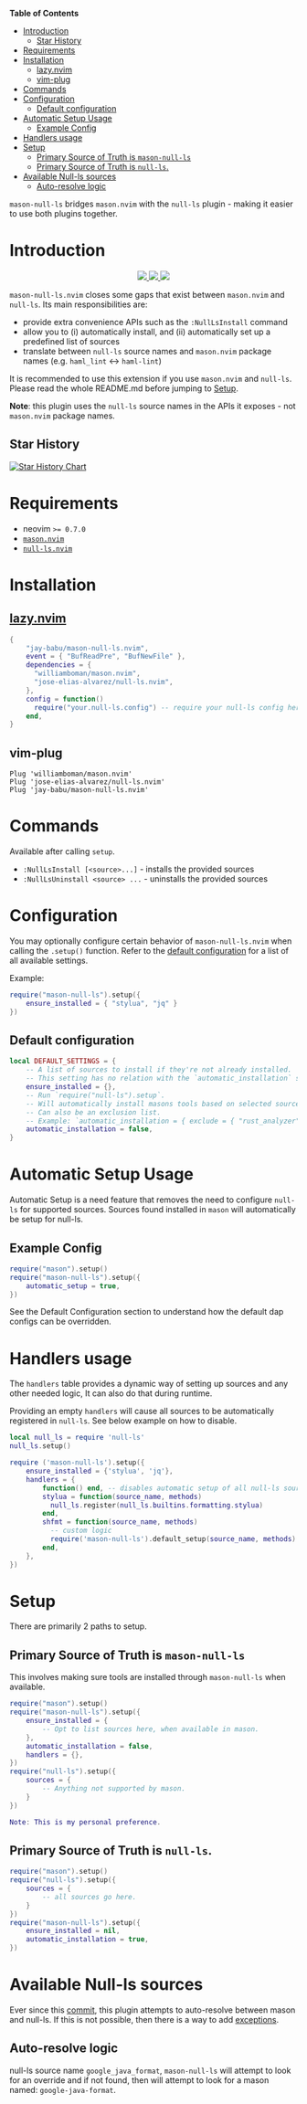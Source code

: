 <!-- START doctoc generated TOC please keep comment here to allow auto update -->
<!-- DON'T EDIT THIS SECTION, INSTEAD RE-RUN doctoc TO UPDATE -->
**Table of Contents**

- [Introduction](#introduction)
  - [Star History](#star-history)
- [Requirements](#requirements)
- [Installation](#installation)
  - [lazy.nvim](#lazynvim)
  - [vim-plug](#vim-plug)
- [Commands](#commands)
- [Configuration](#configuration)
  - [Default configuration](#default-configuration)
- [Automatic Setup Usage](#automatic-setup-usage)
  - [Example Config](#example-config)
- [Handlers usage](#handlers-usage)
- [Setup](#setup)
  - [Primary Source of Truth is `mason-null-ls`](#primary-source-of-truth-is-mason-null-ls)
  - [Primary Source of Truth is `null-ls`.](#primary-source-of-truth-is-null-ls)
- [Available Null-ls sources](#available-null-ls-sources)
  - [Auto-resolve logic](#auto-resolve-logic)

<!-- END doctoc generated TOC please keep comment here to allow auto update -->

`mason-null-ls` bridges `mason.nvim` with the `null-ls` plugin - making it easier to use both plugins together.

# Introduction

<p align="center">
    <a href="https://github.com/jay-babu/mason-null-ls.nvim/pulse">
      <img src="https://img.shields.io/github/last-commit/jay-babu/mason-null-ls.nvim?style=for-the-badge&logo=github&color=7dc4e4&logoColor=D9E0EE&labelColor=302D41"/>
    </a>
    <a href="https://github.com/jay-babu/mason-null-ls.nvim/releases/latest">
      <img src="https://img.shields.io/github/v/release/jay-babu/mason-null-ls.nvim?style=for-the-badge&logo=gitbook&color=8bd5ca&logoColor=D9E0EE&labelColor=302D41"/>
    </a>
    <a href="https://github.com/jay-babu/mason-null-ls.nvim/stargazers">
      <img src="https://img.shields.io/github/stars/jay-babu/mason-null-ls.nvim?style=for-the-badge&logo=apachespark&color=eed49f&logoColor=D9E0EE&labelColor=302D41"/>
    </a>
</p>

`mason-null-ls.nvim` closes some gaps that exist between `mason.nvim` and `null-ls`. Its main responsibilities are:

- provide extra convenience APIs such as the `:NullLsInstall` command
- allow you to (i) automatically install, and (ii) automatically set up a predefined list of sources
- translate between `null-ls` source names and `mason.nvim` package names (e.g. `haml_lint` <-> `haml-lint`)

It is recommended to use this extension if you use `mason.nvim` and `null-ls`.
Please read the whole README.md before jumping to [Setup](#setup).

**Note**: this plugin uses the `null-ls` source names in the APIs it exposes - not `mason.nvim` package names.

## Star History

[![Star History Chart](https://api.star-history.com/svg?repos=jay-babu/mason-null-ls.nvim,jay-babu/mason-nvim-dap.nvim&type=Date)](https://star-history.com/#jay-babu/mason-null-ls.nvim&jay-babu/mason-nvim-dap.nvim&Date)

# Requirements

- neovim `>= 0.7.0`
- [`mason.nvim`](https://github.com/williamboman/mason.nvim)
- [`null-ls.nvim`](https://github.com/jose-elias-alvarez/null-ls.nvim)

# Installation

## [lazy.nvim](https://github.com/folke/lazy.nvim)

```lua
{
    "jay-babu/mason-null-ls.nvim",
    event = { "BufReadPre", "BufNewFile" },
    dependencies = {
      "williamboman/mason.nvim",
      "jose-elias-alvarez/null-ls.nvim",
    },
    config = function()
      require("your.null-ls.config") -- require your null-ls config here (example below)
    end,
}
```

## vim-plug

```vim
Plug 'williamboman/mason.nvim'
Plug 'jose-elias-alvarez/null-ls.nvim'
Plug 'jay-babu/mason-null-ls.nvim'
```

# Commands

Available after calling `setup`.

- `:NullLsInstall [<source>...]` - installs the provided sources
- `:NullLsUninstall <source> ...` - uninstalls the provided sources

# Configuration

You may optionally configure certain behavior of `mason-null-ls.nvim` when calling the `.setup()` function. Refer to
the [default configuration](#default-configuration) for a list of all available settings.

Example:

```lua
require("mason-null-ls").setup({
    ensure_installed = { "stylua", "jq" }
})
```

## Default configuration

```lua
local DEFAULT_SETTINGS = {
    -- A list of sources to install if they're not already installed.
    -- This setting has no relation with the `automatic_installation` setting.
    ensure_installed = {},
    -- Run `require("null-ls").setup`.
    -- Will automatically install masons tools based on selected sources in `null-ls`.
    -- Can also be an exclusion list.
    -- Example: `automatic_installation = { exclude = { "rust_analyzer", "solargraph" } }`
    automatic_installation = false,
}
```

# Automatic Setup Usage

Automatic Setup is a need feature that removes the need to configure `null-ls` for supported sources.
Sources found installed in `mason` will automatically be setup for null-ls.

## Example Config

```lua
require("mason").setup()
require("mason-null-ls").setup({
    automatic_setup = true,
})
```

See the Default Configuration section to understand how the default dap configs can be overridden.

# Handlers usage

The `handlers` table provides a dynamic way of setting up sources and any other needed logic, It can also do that during runtime.

Providing an empty `handlers` will cause all sources to be automatically registered in `null-ls`. See below example on how to disable.

```lua
local null_ls = require 'null-ls'
null_ls.setup()

require ('mason-null-ls').setup({
    ensure_installed = {'stylua', 'jq'},
    handlers = {
        function() end, -- disables automatic setup of all null-ls sources
        stylua = function(source_name, methods)
          null_ls.register(null_ls.builtins.formatting.stylua)
        end,
        shfmt = function(source_name, methods)
          -- custom logic
          require('mason-null-ls').default_setup(source_name, methods) -- to maintain default behavior
        end,
    },
})
```

# Setup

There are primarily 2 paths to setup.

## Primary Source of Truth is `mason-null-ls`

This involves making sure tools are installed through `mason-null-ls` when available.

```lua
require("mason").setup()
require("mason-null-ls").setup({
    ensure_installed = {
        -- Opt to list sources here, when available in mason.
    },
    automatic_installation = false,
    handlers = {},
})
require("null-ls").setup({
    sources = {
        -- Anything not supported by mason.
    }
})

Note: This is my personal preference.
```

## Primary Source of Truth is `null-ls`.

```lua
require("mason").setup()
require("null-ls").setup({
    sources = {
        -- all sources go here.
    }
})
require("mason-null-ls").setup({
    ensure_installed = nil,
    automatic_installation = true,
})
```

# Available Null-ls sources

Ever since this [commit](https://github.com/jay-babu/mason-null-ls.nvim/commit/e2144bd62b703c1fa298b9e154296caeef389553), 
this plugin attempts to auto-resolve between mason and null-ls. If this is not possible, then there is a way to add 
[exceptions](https://github.com/jay-babu/mason-null-ls.nvim/blob/main/lua/mason-null-ls/mappings/source.lua).

## Auto-resolve logic

null-ls source name `google_java_format`, `mason-null-ls` will attempt to look for an override and if not found,
then will attempt to look for a mason named: `google-java-format`.
